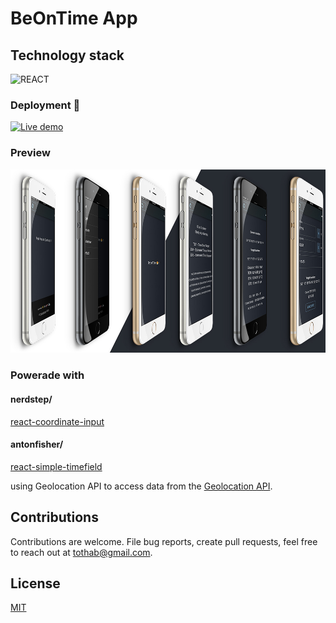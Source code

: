 # BeOnTime App

## Technology stack
![REACT](https://img.shields.io/badge/-ReactJs-61DAFB?logo=react&logoColor=white&style=for-the-badge) 

### Deployment 👋 
[![Live demo](https://img.shields.io/badge/live_demo-firebase-orange)][live]




### Preview
![preview][preview1-url]

[preview1-url]: https://raw.githubusercontent.com/pajlotapps/o-ntime/main/preview.jpg


### Powerade with 
#### nerdstep/
[react-coordinate-input]
#### antonfisher/
[react-simple-timefield]

using Geolocation API to access data from the [Geolocation API](https://developer.mozilla.org/en-US/docs/Web/API/Geolocation_API).




## Contributions

Contributions are welcome. File bug reports, create pull requests, feel free to reach out at tothab@gmail.com.

## License

[MIT](./LICENSE)


[react-coordinate-input]: https://github.com/nerdstep/react-coordinate-input
[react-simple-timefield]: https://github.com/antonfisher/react-simple-timefield

[live]: https://o-ntime.web.app
